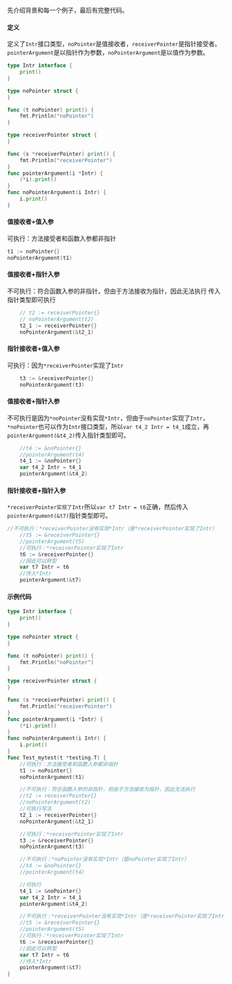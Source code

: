 先介绍背景和每一个例子，最后有完整代码。
#### 定义
定义了`Intr`接口类型，`noPointer`是值接收者，`receiverPointer`是指针接受者。`pointerArgument`是以指针作为参数，`noPointerArgument`是以值作为参数。
```go
type Intr interface {
	print()
}

type noPointer struct {
}

func (t noPointer) print() {
	fmt.Println("noPointer")
}

type receiverPointer struct {
}

func (s *receiverPointer) print() {
	fmt.Println("receiverPointer")
}
func pointerArgument(i *Intr) {
	(*i).print()
}
func noPointerArgument(i Intr) {
	i.print()
}
```
#### 值接收者+值入参
可执行：方法接受者和函数入参都非指针
```go
t1 := noPointer{}
noPointerArgument(t1)
```
#### 值接收者+指针入参
不可执行：符合函数入参的非指针，但由于方法接收为指针，因此无法执行
传入指针类型即可执行
```go
	// t2 := receiverPointer{}
	// noPointerArgument(t2)
	t2_1 := receiverPointer{}
	noPointerArgument(&t2_1)
```
#### 指针接收者+值入参
可执行：因为`*receiverPointer`实现了`Intr`
```go
	t3 := &receiverPointer{}
	noPointerArgument(t3)
```
#### 值接收者+指针入参
不可执行是因为`*noPointer`没有实现`*Intr`，但由于`noPointer`实现了`Intr`，`*noPointer`也可以作为`Intr`接口类型，所以`var t4_2 Intr = t4_1`成立，再`pointerArgument(&t4_2)`传入指针类型即可。
```go
	//t4 := &noPointer{}
	//pointerArgument(t4)
	t4_1 := &noPointer{}
	var t4_2 Intr = t4_1
	pointerArgument(&t4_2)
```
#### 指针接收者+指针入参
`*receiverPointer实现了Intr`所以`var t7 Intr = t6`正确，然后传入`pointerArgument(&t7)`指针类型即可。
```go
//不可执行：*receiverPointer没有实现*Intr（是*receiverPointer实现了Intr）
	//t5 := &receiverPointer{}
	//pointerArgument(t5)
	//可执行：*receiverPointer实现了Intr
	t6 := &receiverPointer{}
	//因此可以转型
	var t7 Intr = t6
	//传入*Intr
	pointerArgument(&t7)
```
#### 示例代码
```go
type Intr interface {
	print()
}

type noPointer struct {
}

func (t noPointer) print() {
	fmt.Println("noPointer")
}

type receiverPointer struct {
}

func (s *receiverPointer) print() {
	fmt.Println("receiverPointer")
}
func pointerArgument(i *Intr) {
	(*i).print()
}
func noPointerArgument(i Intr) {
	i.print()
}
func Test_mytest(t *testing.T) {
	//可执行：方法接受者和函数入参都非指针
	t1 := noPointer{}
	noPointerArgument(t1)

	//不可执行：符合函数入参的非指针，但由于方法接收为指针，因此无法执行
	//t2 := receiverPointer{}
	//noPointerArgument(t2)
    //可执行写法
	t2_1 := receiverPointer{}
	noPointerArgument(&t2_1)

	//可执行：*receiverPointer实现了Intr
	t3 := &receiverPointer{}
	noPointerArgument(t3)

	//不可执行：*noPointer没有实现*Intr（是noPointer实现了Intr）
	//t4 := &noPointer{}
	//pointerArgument(t4)

    //可执行
	t4_1 := &noPointer{}
	var t4_2 Intr = t4_1
	pointerArgument(&t4_2)

	//不可执行：*receiverPointer没有实现*Intr（是*receiverPointer实现了Intr）
	//t5 := &receiverPointer{}
	//pointerArgument(t5)
	//可执行：*receiverPointer实现了Intr
	t6 := &receiverPointer{}
	//因此可以转型
	var t7 Intr = t6
	//传入*Intr
	pointerArgument(&t7)
}

```
